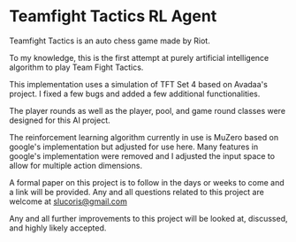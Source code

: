 # Teamfight Tactics RL Agent

Teamfight Tactics is an auto chess game made by Riot.

To my knowledge, this is the first attempt at purely artificial intelligence algorithm to play Team Fight Tactics.

This implementation uses a simulation of TFT Set 4 based on Avadaa's project. I fixed a few bugs and added a few additional functionalities.

The player rounds as well as the player, pool, and game round classes were designed for this AI project.

The reinforcement learning algorithm currently in use is MuZero based on google's implementation but adjusted for use here.
Many features in google's implementation were removed and I adjusted the input space to allow for multiple action dimensions.

A formal paper on this project is to follow in the days or weeks to come and a link will be provided.
Any and all questions related to this project are welcome at slucoris@gmail.com

Any and all further improvements to this project will be looked at, discussed, and highly likely accepted.